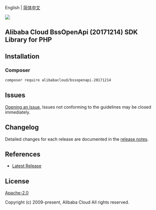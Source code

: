 English | [简体中文](README-CN.md)

![](https://aliyunsdk-pages.alicdn.com/icons/AlibabaCloud.svg)

## Alibaba Cloud BssOpenApi (20171214) SDK Library for PHP

## Installation

### Composer

```bash
composer require alibabacloud/bssopenapi-20171214
```

## Issues

[Opening an Issue](https://github.com/aliyun/alibabacloud-sdk/issues/new), Issues not conforming to the guidelines may be closed immediately.

## Changelog

Detailed changes for each release are documented in the [release notes](./ChangeLog.txt).

## References

* [Latest Release](https://github.com/aliyun/alibabacloud-sdk)

## License

[Apache-2.0](http://www.apache.org/licenses/LICENSE-2.0)

Copyright (c) 2009-present, Alibaba Cloud All rights reserved.
